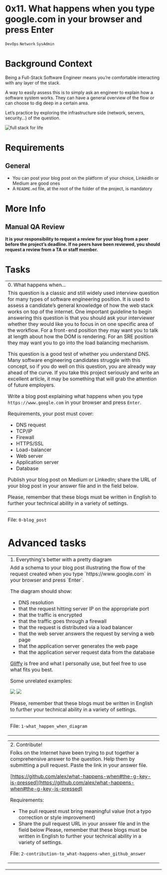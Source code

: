 0x11. What happens when you type google.com in your browser and press Enter
=
`DevOps` `Network` `SysAdmin`

Background Context
=
Being a Full-Stack Software Engineer means you’re comfortable interacting with any layer of the stack.

A way to easily assess this is to simply ask an engineer to explain how a software system works. They can have a general overview of the flow or can choose to dig deep in a certain area.

Let’s practice by exploring the infrastructure side (network, servers, security…) of the question.

![full stack for life](https://s3.amazonaws.com/intranet-projects-files/holbertonschool-sysadmin_devops/298/aJPw3mw.jpg)

Requirements
=
General
-
- You can post your blog post on the platform of your choice, LinkedIn or Medium are good ones
- A `README.md` file, at the root of the folder of the project, is mandatory

More Info
=
Manual QA Review
-
__It is your responsibility to request a review for your blog from a peer before the project’s deadline. If no peers have been reviewed, you should request a review from a TA or staff member.__

Tasks
=
<table>
<tr><td>0. What happens when...                                 </td></tr>
<tr><td>
This question is a classic and still widely used interview question for many types of software engineering position. It is used to assess a candidate’s general knowledge of how the web stack works on top of the internet. One important guideline to begin answering this question is that you should ask your interviewer whether they would like you to focus in on one specific area of the workflow. For a front-end position they may want you to talk at length about how the DOM is rendering. For an SRE position they may want you to go into the load balancing mechanism.

This question is a good test of whether you understand DNS. Many software engineering candidates struggle with this concept, so if you do well on this question, you are already way ahead of the curve. If you take this project seriously and write an excellent article, it may be something that will grab the attention of future employers.

Write a blog post explaining what happens when you type `https://www.google.com` in your browser and press `Enter`.

Requirements, your post must cover:

- DNS request
- TCP/IP
- Firewall
- HTTPS/SSL
- Load-balancer
- Web server
- Application server
- Database

Publish your blog post on Medium or LinkedIn; share the URL of your blog post in your answer file and in the field below.

Please, remember that these blogs must be written in English to further your technical ability in a variety of settings.

---
File: `0-blog_post`

Advanced tasks
=
<table>
<tr><td>1. Everything's better with a pretty diagram</td></tr>
<tr><td>
Add a schema to your blog post illustrating the flow of the request created when you type `https://www.google.com` in your browser and press `Enter`.

The diagram should show:

- DNS resolution
- that the request hitting server IP on the appropriate port
- that the traffic is encrypted
- that the traffic goes through a firewall
- that the request is distributed via a load balancer
- that the web server answers the request by serving a web page
- that the application server generates the web page
- that the application server request data from the database

[Gliffy](https://intranet.alxswe.com/rltoken/0KvO5Zd6t2GfDUiUHvNJjQ) is free and what I personally use, but feel free to use what fits you best.

Some unrelated examples:

![](http://i.imgur.com/i9ivkdo.png)
![](http://i.imgur.com/R8R3sqC.png)

Please, remember that these blogs must be written in English to further your technical ability in a variety of settings.

---
File: `1-what_happen_when_diagram`
</td></tr></table>

<table>
<tr><td>2. Contribute!</td></tr>
<tr><td>
Folks on the Internet have been trying to put together a comprehensive answer to the question. Help them by submitting a pull request. Paste the link in your answer file.

[https://github.com/alex/what-happens-when#the-g-key-is-pressed](https://github.com/alex/what-happens-when#the-g-key-is-pressed)

Requirements:

- The pull request must bring meaningful value (not a typo correction or style improvement)
- Share the pull request URL in your answer file and in the field below
Please, remember that these blogs must be written in English to further your technical ability in a variety of settings.

File: `2-contribution-to_what-happens-when_github_answer`
</td></tr></table>
